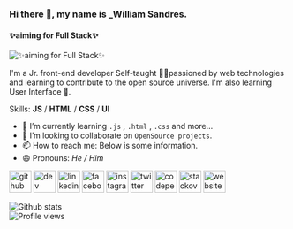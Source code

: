 ### Hi there 👋, my name is _William Sandres.
#### ✨aiming for Full Stack✨
![✨aiming for Full Stack✨](https://i.imgur.com/YvNKyh7.gif)

I'm a Jr. front-end developer Self-taught 👨‍💻passioned by web technologies and learning to contribute to the open source universe. I'm also learning User Interface 🎨.

Skills:   **JS** / **HTML** / **CSS** / **UI**

- 🌱 I’m currently learning `.js` , `.html` , `.css` and more... 
- 👯 I’m looking to collaborate on ```OpenSource projects```. 
- 📫 How to reach me: Below is some information.<br> 
- 😄 Pronouns: *He / Him* 

[<img src='https://cdn.jsdelivr.net/npm/simple-icons@3.0.1/icons/github.svg' alt='github' height='40'>](https://github.com/HakaCode)  [<img src='https://cdn.jsdelivr.net/npm/simple-icons@3.0.1/icons/dev-dot-to.svg' alt='dev' height='40'>](https://dev.to/hakacode)  [<img src='https://cdn.jsdelivr.net/npm/simple-icons@3.0.1/icons/linkedin.svg' alt='linkedin' height='40'>](https://www.linkedin.com/in/hakacode/)  [<img src='https://cdn.jsdelivr.net/npm/simple-icons@3.0.1/icons/facebook.svg' alt='facebook' height='40'>](https://www.facebook.com/will.constantinov)  [<img src='https://cdn.jsdelivr.net/npm/simple-icons@3.0.1/icons/instagram.svg' alt='instagram' height='40'>](https://www.instagram.com/will.constantinov/)  [<img src='https://cdn.jsdelivr.net/npm/simple-icons@3.0.1/icons/twitter.svg' alt='twitter' height='40'>](https://twitter.com/hakacode)  [<img src='https://cdn.jsdelivr.net/npm/simple-icons@3.0.1/icons/codepen.svg' alt='codepen' height='40'>](https://codepen.io/hakacode)  [<img src='https://cdn.jsdelivr.net/npm/simple-icons@3.0.1/icons/stackoverflow.svg' alt='stackoverflow' height='40'>](https://stackoverflow.com/users/13676055/hakacode)  [<img src='https://cdn.jsdelivr.net/npm/simple-icons@3.0.1/icons/icloud.svg' alt='website' height='40'>](https://hakacode.github.io)  

![Github stats](https://github-readme-stats.vercel.app/api?username=HakaCode&show_icons=true)<br>![Profile views](https://komarev.com/ghpvc/?username=HakaCode&label=PROFILE+VIEWS)
